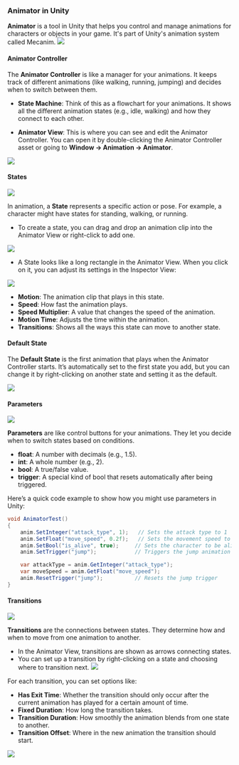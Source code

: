 
### Animator in Unity

**Animator** is a tool in Unity that helps you control and manage animations for characters or objects in your game. It's part of Unity's animation system called Mecanim.
![](/resources/Animations/anim01.png)

#### Animator Controller

The **Animator Controller** is like a manager for your animations. It keeps track of different animations (like walking, running, jumping) and decides when to switch between them.

- **State Machine**: Think of this as a flowchart for your animations. It shows all the different animation states (e.g., idle, walking) and how they connect to each other.



- **Animator View**: This is where you can see and edit the Animator Controller. You can open it by double-clicking the Animator Controller asset or going to **Window → Animation → Animator**.

![](/resources/Animations/anim02.png)






#### States

![](/resources/Animations/anim03.png)

In animation, a **State** represents a specific action or pose. For example, a character might have states for standing, walking, or running.

- To create a state, you can drag and drop an animation clip into the Animator View or right-click to add one.

![](/resources/Animations/animgif.gif)



- A State looks like a long rectangle in the Animator View. When you click on it, you can adjust its settings in the Inspector View:

![](/resources/Animations/anim04.png)

  - **Motion**: The animation clip that plays in this state.
  - **Speed**: How fast the animation plays.
  - **Speed Multiplier**: A value that changes the speed of the animation.
  - **Motion Time**: Adjusts the time within the animation.
  - **Transitions**: Shows all the ways this state can move to another state.









#### Default State

The **Default State** is the first animation that plays when the Animator Controller starts. It’s automatically set to the first state you add, but you can change it by right-clicking on another state and setting it as the default.

![](/resources/Animations/animgif2.gif)


#### Parameters

![](/resources/Animations/anim05.png)

**Parameters** are like control buttons for your animations. They let you decide when to switch states based on conditions.

- **float**: A number with decimals (e.g., 1.5).
- **int**: A whole number (e.g., 2).
- **bool**: A true/false value.
- **trigger**: A special kind of bool that resets automatically after being triggered.

Here’s a quick code example to show how you might use parameters in Unity:

```csharp
void AnimatorTest()
{
    anim.SetInteger("attack_type", 1);   // Sets the attack type to 1
    anim.SetFloat("move_speed", 0.2f);   // Sets the movement speed to 0.2
    anim.SetBool("is_alive", true);     // Sets the character to be alive
    anim.SetTrigger("jump");            // Triggers the jump animation

    var attackType = anim.GetInteger("attack_type");
    var moveSpeed = anim.GetFloat("move_speed");
    anim.ResetTrigger("jump");          // Resets the jump trigger
}
```

#### Transitions

![](/resources/Animations/anim06.png)

**Transitions** are the connections between states. They determine how and when to move from one animation to another.

- In the Animator View, transitions are shown as arrows connecting states.
- You can set up a transition by right-clicking on a state and choosing where to transition next.
![](/resources/Animations/animgif3.gif)


For each transition, you can set options like:
  - **Has Exit Time**: Whether the transition should only occur after the current animation has played for a certain amount of time.
  - **Fixed Duration**: How long the transition takes.
  - **Transition Duration**: How smoothly the animation blends from one state to another.
  - **Transition Offset**: Where in the new animation the transition should start.

![](/resources/Animations/anim07.png)